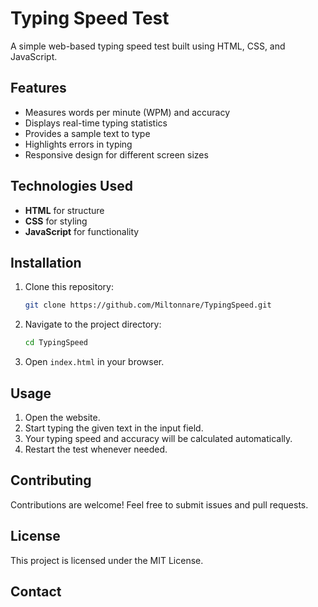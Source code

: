# Typing Speed Test

A simple web-based typing speed test built using HTML, CSS, and JavaScript.

## Features
- Measures words per minute (WPM) and accuracy
- Displays real-time typing statistics
- Provides a sample text to type
- Highlights errors in typing
- Responsive design for different screen sizes

## Technologies Used
- **HTML** for structure
- **CSS** for styling
- **JavaScript** for functionality

## Installation
1. Clone this repository:
   ```sh
   git clone https://github.com/Miltonnare/TypingSpeed.git
   ```
2. Navigate to the project directory:
   ```sh
   cd TypingSpeed
   ```
3. Open `index.html` in your browser.

## Usage
1. Open the website.
2. Start typing the given text in the input field.
3. Your typing speed and accuracy will be calculated automatically.
4. Restart the test whenever needed.

## Contributing
Contributions are welcome! Feel free to submit issues and pull requests.

## License
This project is licensed under the MIT License.

## Contact
<!-- For any inquiries, contact [your-email@example.com](mailto:your-email@example.com). -->

